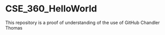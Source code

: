 # CSE_360_HelloWorld
This repository is a proof of understanding of the use of GitHub
Chandler Thomas
